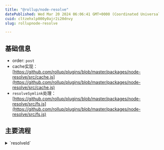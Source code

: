 ```yaml
---
title: "@rollup/node-resolve"
datePublished: Wed Mar 20 2024 06:06:41 GMT+0000 (Coordinated Universal Time)
cuid: cltzehxlp000y0ajr2i20dnvy
slug: rollupnode-resolve

---
```



## 基础信息

- order: `post`
- cache实现：[https://github.com/rollup/plugins/blob/master/packages/node-resolve/src/cache.js](https://github.com/rollup/plugins/blob/master/packages/node-resolve/src/cache.js)
- `resolveSymlink`处理：[https://github.com/rollup/plugins/blob/master/packages/node-resolve/src/fs.js](https://github.com/rollup/plugins/blob/master/packages/node-resolve/src/fs.js)

## 主要流程

<details>
<summary>`resolveId`</summary>
- `resolveLikeNode` 为主要处理方法，以下为流程
	- 看要不要读browser字段
	- 看是不是scoped package, 或者为相对路径
	- 如果不是相对路径，且没有标明在resolveOnly里。则看是否为entry文件，若在，则交给其他插件处理，否则当作external
	- → `resolveImportSpecifiers` 见下文
	- 拿到结果后看看结果是否为builtin module, 这里会检测preferBuiltins选项[https://github.com/rollup/plugins/tree/master/packages/node-resolve#preferbuiltins](https://github.com/rollup/plugins/tree/master/packages/node-resolve#preferbuiltins)
	- 如果结果为falsy，则defer
	- 这个结果的数据结构为：`packageInfo`, `hasModuleSideEffects`, `hasPackageEntry`, `packageBrowserField`, `location` location为具体位置，精确到文件位置
	- 检查rollup `preserveSymlinks` 配置，看是否要遵循symlink。同时得到精确的文件位置
	- 设置信息至`idToPackageInfo.set(location, packageInfo);`
	- 检查插件配置`jail` 看是否要包含在bundle内，若在jail外，则直接视为external
	- 最后返回

	```javascript
	{
	  id: `${location}${importSuffix}`,
	  moduleSideEffects: hasModuleSideEffects(location)
	};
	```

	- 例如：`@blizzbolts/typus`会解析成：`'/Users/hao/spaces/projj/github.com/citrus327/learning-rollup/node_modules/.pnpm/registry.npmmirror.com+@blizzbolts+typus@0.1.0/node_modules/@blizzbolts/typus/dist/index.mjs’`
	- 例如：`@blizzbolts/typus?a=1`会解析成：`'/Users/hao/spaces/projj/github.com/citrus327/learning-rollup/node_modules/.pnpm/registry.npmmirror.com+@blizzbolts+typus@0.1.0/node_modules/@blizzbolts/typus/dist/index.mjs?a=1’`
- `resolveImportSpecifiers`
	- 最终返回一个`id, moduleSideEffects`的对象，作为resolveId的结果，根据不同的package类型，使用以下2个方法branch
	- 如果包内有exports字段，使用`resolveWithExportMap`解析 → 下文
	- 如果没有exports字段，使用`resolveWithClassic`解析 → 下文
- `resolveWithExportMap`
	- 整体逻辑就是尝试使用包内的exports字段找到实际包的entry
	- 如果当前要导入的包以`#` 开头，则使用`resolvePackageImports`解析 → 下文
	- 否则查看当前包的packageName, 使用`getPackageName`方法，其实就是获取实际包名，例如`@scope/package/index.js`会解析成`@scope/package`, `package/index.js`会解析成`package`
		- 如果当前包名解析完成后以`.`或者`/` 开头，直接defer
	- 根据packageName寻找包的实际位置（`getPackageJson`），这里会读取一些插件的options，例如`moduleDirectory`
		- getPackageJson内部会调用`findPackageJson`方法，实际就是寻找当前文件下的package.json，如果找不到就使用上个文件夹的路径继续寻找，是一个while loop的递归
- `resolveWithClassic`
	- 循环importSpecifierList，调用`resolveIdClassic`即使用`resolve`解析 [https://github.com/browserify/resolve](https://github.com/browserify/resolve)
- `resolveLikeNode`后会将resolve的结果交给其他插件（使用`this.resolve(xxx)`）主动交给其他插件处理，xxx参数中会在options中插入额外的custom参数，内含被`node-resolve`插件解析的结果
	- [https://github.com/rollup/plugins/blob/master/packages/node-resolve/src/index.js#L302](https://github.com/rollup/plugins/blob/master/packages/node-resolve/src/index.js#L302)

</details>

